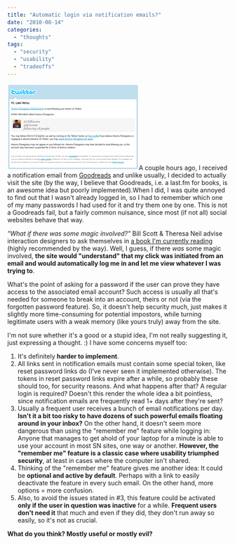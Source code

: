 ```yaml
---
title: "Automatic login via notification emails?"
date: "2010-08-14"
categories:
  - "thoughts"
tags:
  - "security"
  - "usability"
  - "tradeoffs"
---
```


![Screenshot of a Twitter email notification](images/twitter-notification.png "Email notification example (via Twitter)")A couple hours ago, I received a notification email from [Goodreads](http://www.goodreads.com/) and unlike usually, I decided to actually visit the site (by the way, I believe that Goodreads, i.e. a last.fm for books, is an awesome idea but poorly implemented).When I did, I was quite annoyed to find out that I wasn't already logged in, so I had to remember which one of my many passwords I had used for it and try them one by one. This is not a Goodreads fail, but a fairly common nuisance, since most (if not all) social websites behave that way.

_"What if there was some magic involved?"_ Bill Scott & Theresa Neil advise interaction designers to ask themselves in [a book I'm currently reading](http://designingwebinterfaces.com/) (highly recommended by the way). Well, I guess, if there _was_ some magic involved, **the site would "understand" that my click was initiated from an email and would automatically log me in and let me view whatever I was trying to**.

What's the point of asking for a password if the user can prove they have access to the associated email account? Such access is usually all that's needed for someone to break into an account, theirs or not (via the forgotten password feature). So, it doesn't help security much, just makes it slightly more time-consuming for potential impostors, while turning legitimate users with a weak memory (like yours truly) away from the site.

I'm not sure whether it's a good or a stupid idea, I'm not really suggesting it, just expressing a thought. :) I have some concerns myself too:

1. It's definitely **harder to implement**.
2. All links sent in notification emails must contain some special token, like reset password links do (I've never seen it implemented otherwise). The tokens in reset password links expire after a while, so probably these should too, for security reasons. And what happens after that? A regular login is required? Doesn't this render the whole idea a bit pointless, since notification emails are frequently read 1+ days after they're sent?
3. Usually a frequent user receives a bunch of email notifications per day. **Isn't it a bit too risky to have dozens of such powerful emails floating around in your inbox?** On the other hand, it doesn't seem more dangerous than using the "remember me" feature while logging in: Anyone that manages to get ahold of your laptop for a minute is able to use your account in most SN sites, one way or another. **However, the "remember me" feature is a classic case where usability triumphed security**, at least in cases where the computer isn't shared.
4. Thinking of the "remember me" feature gives me another idea: It could be **optional and active by default**. Perhaps with a link to easily deactivate the feature in every such email. On the other hand, more options = more confusion.
5. Also, to avoid the issues stated in #3, this feature could be activated **only if the user in question was inactive** for a while. **Frequent users don't need it** that much and even if they did, they don't run away so easily, so it's not as crucial.

**What do you think? Mostly useful or mostly evil?**
